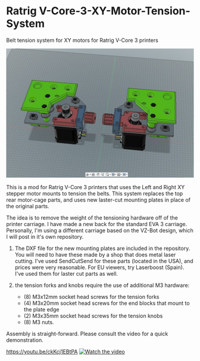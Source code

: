 # Ratrig V-Core-3-XY-Motor-Tension-System
Belt tension system for XY motors for Ratrig V-Core 3 printers

![](Images/Screenshot.jpg)

This is a mod for Ratrig V-Core 3 printers that uses the Left and Right XY stepper motor mounts to tension the belts.  This system replaces the top rear motor-cage parts, and uses new laster-cut mounting plates in place of the original parts.

The idea is to remove the weight of the tensioning hardware off of the printer carriage.  I have made a new back for the standard EVA 3 carriage.  Personally, I'm using a different carriage based on the VZ-Bot design, which I will post in it's own repository.

1.  The DXF file for the new mounting plates are included in the repository.  You will need to have these made by a shop that does metal laser cutting.  I've used SendCutSend for these parts (located in the USA), and prices were very reasonable.  For EU viewers, try Laserboost (Spain).  I've used them for laster cut parts as well.
 
2.  the tension forks and knobs require the use of additional M3 hardware:

     -  (8) M3x12mm socket head screws for the tension forks
     -  (4) M3x20mm socket head screws for the end blocks that mount to the plate edge
     -  (2) M3x35mm socket head screws for the tension knobs
     -  (8) M3 nuts.
 
 Assembly is straight-forward.  Please consult the video for a quick demonstration.

https://youtu.be/ckKcj1EBtPA
[![Watch the video](https://img.youtube.com/vi/ckKcj1EBtPA/default.jpg)](https://youtu.be/ckKcj1EBtPA)
